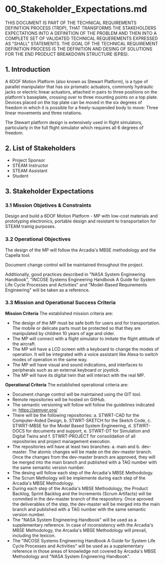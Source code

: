 # 00_Stakeholder_Expectations.md

THIS DOCUMENT IS PART OF THE TECHNICAL REQUIREMENTS DEFINITION PROCESS (TRDP), THAT TRANSFORMS THE STAKEHOLDERS EXPECTATIONS INTO A DEFINITION OF THE PROBLEM AND THEN INTO A COMPLETE SET OF VALIDATED TECHNICAL REQUEREMENTS EXPRESSED AS "SHALL" STATEMENTS. THE GOAL OF THE TECHNICAL REQUIREMENT DEFINITION PROCESS IS THE DEFINITION AND DESING OF SOLUTIONS FOR THE END PRODUCT BREAKDOWN STRUCTURE (EPBS).

## 1. Introduction

A 6DOF Motion Platform (also known as Stewart Platform), is a type of parallel manipulator that has six prismatic actuators, commonly hydraulic jacks or electric linear actuators, attached in pairs to three positions on the platform's baseplate, crossing over to three mounting points on a top plate. Devices placed on the top plate can be moved in the six degrees of freedom in which it is possible for a freely-suspended body to move: Three linear movements and three rotations.

The Stewart platform design is extensively used in flight simulators, particularly in the full flight simulator which requires all 6 degrees of freedom.

## 2. List of Stakeholders

- Project Sponsor
- STEAM Instructor
- STEAM Assistant
- Student

## 3. Stakeholder Expectations

### 3.1 Mission Objetives & Constraints

Design and build a 6DOF Motion Platform - MP with low-cost materials and prototyping electronics, portable design and resistant to transportation for STEAM trainig purposes.

### 3.2 Operational Objectives

The design of the MP will follow the Arcadia's MBSE methodology and the Capella tool.

Document change control will be maintained throughout the project.

Additionally, good practices described in "NASA System Engineering Handbook", "INCOSE Systems Engineering Handbook A Guide for System Life Cycle Processes and Activities" and "Model-Based Requirements Engineering" will be taken as a reference.

### 3.3 Mission and Operational Success Criteria

**Mission Criteria**
The established mission criteria are:

- The design of the MP must be safe both for users and for transportation. The mobile or delicate parts must be protected so that they are manipulated by children 10 years of age and older.
- The MP will connect with a flight simulator to imitate the flight attitude of the aircraft.
- The MP will have a LCD screen with a keyboard to change the modes of operation. It will be integrated with a voice assistant like Alexa to switch modes of operation in the same way.
- The MP will have visual and sound indications, and interfaces to peripherals such as an external keyboard or joystick.
- The MP will have its digital twin that will interact with the real MP.

**Operational Criteria**
The established operational criteria are:

- Document change control will be maintained using the GIT tool.
- Remote repositories will be hosted on GitHub.
- The semantic versioning will follow will follow the guidelines indicated in: <https://semver.org/>
- There will be the following repositories: a. STWRT-CAD for the Computer-Aided Design, b. STWRT-SKETCH for the Sketch Code, c. STWRT-MBSE for the Model Based System Engineering, d. STWRT-DOCS for documents and support, e. STWRT-DT for Simulation and Digital Twins and f. STWRT-PROJECT for consolidation of all repositories and project management execution.
- The repositories will have at least two branches: a. main and b. dev-master. The atomic changes will be made on the dev-master branch. Once the changes from the dev-master branch are approved, they will be merged into the main branch and published with a TAG number with the same semantic version number.
- The desing will follow each step of the Arcadia's MBSE Methodology.
- The Scrum Methology will be implemente during each step of the Arcadia's MBSE Methodology.
- During each step of the Arcadia's MBSE Methodology, the Product Backlog, Sprint Backlog and the Increments (Scrum Artifacts) will be commited in the dev-master branch of the respository. Once aproved the deliverables of the step, the dev-master will be merged into the main branch and published with a TAG number with the same semantic version number.
- The "NASA System Engineering Handbook" will be used as a supplementary reference. In case of inconsistency with the Arcadia's MBSE Methodology, the Arcadia's MBSE Methodology will prevail, including the lexicon.
- The "INCOSE Systems Engineering Handbook A Guide for System Life Cycle Processes and Activities" will be used as a supplementary reference in those areas of knowledge not covered by Arcadia's MBSE Methodology and "NASA System Engineering Handbook".
